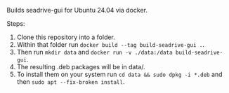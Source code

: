 Builds seadrive-gui for Ubuntu 24.04 via docker.

Steps:

1. Clone this repository into a folder.
2. Within that folder run `docker build --tag build-seadrive-gui .`.
3. Then run `mkdir data` and `docker run -v ./data:/data build-seadrive-gui`.
4. The resulting .deb packages will be in data/.
5. To install them on your system run `cd data && sudo dpkg -i *.deb` and then `sudo apt --fix-broken install`.
